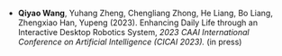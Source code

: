 
- <strong><strong>Qiyao Wang</strong></strong>, Yuhang Zheng, Chengliang Zhong, He Liang, Bo Liang, Zhengxiao Han, Yupeng (2023). Enhancing Daily Life through an Interactive Desktop Robotics System, *2023 CAAI International Conference on Artificial Intelligence (CICAI 2023).* (in press)


<!-- [[Paper]](https://ieeexplore.ieee.org/abstract/document/10095864) -->